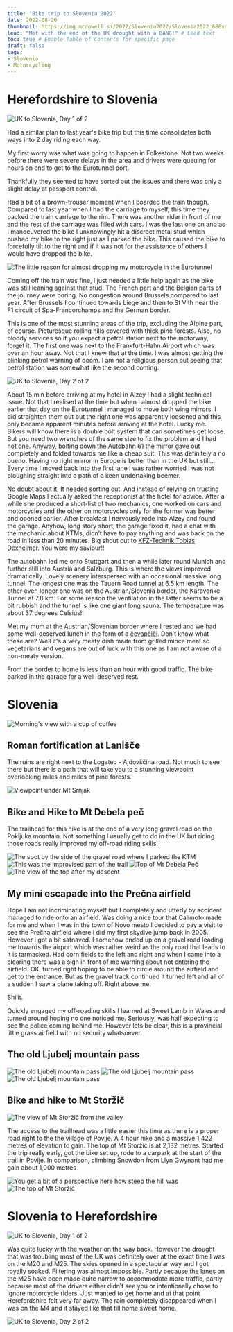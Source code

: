 ```yaml
---
title: 'Bike trip to Slovenia 2022'
date: 2022-08-20
thumbnail: https://img.mcdowell.si/2022/Slovenia2022/Slovenia2022_680x680.jpg
lead: "Met with the end of the UK drought with a BANG!" # Lead text
toc: true # Enable Table of Contents for specific page
draft: false
tags:
- Slovenia
- Motorcycling
---
```


# Herefordshire to Slovenia

![UK to Slovenia, Day 1 of 2](https://img.mcdowell.si/2022/Slovenia2022/UK-Slo-Day1.jpg "UK to Slovenia, Day 1 of 2")

Had a similar plan to last year's bike trip but this time consolidates both ways into 2 day riding each way. 

My first worry was what was going to happen in Folkestone. Not two weeks before there were severe delays in the area and drivers were queuing for hours on end to get to the Eurotunnel port.

Thankfully they seemed to have sorted out the issues and there was only a slight delay at passport control.

Had a bit of a brown-trouser moment when I boarded the train though. Compared to last year when I had the carriage to myself, this time they packed the train carriage to the rim. There was another rider in front of me and the rest of the carriage was filled with cars. I was the last one on and as I manoeuvered the bike I unknowingly hit a discreet metal stud which pushed my bike to the right just as I parked the bike. This caused the bike to forcefully tilt to the right and if it was not for the assistance of others I would have dropped the bike. 

![The little reason for almost dropping my motorcycle in the Eurotunnel](https://img.mcdowell.si/2022/Slovenia2022/eurotunnel-le-shuttle-train-carriage.jpg "The little reason for almost dropping my motorcycle in the Eurotunnel")

Coming off the train was fine, I just needed a little help again as the bike was still leaning against that stud. The French part and the Belgian parts of the journey were boring. No congestion around Brussels compared to last year. After Brussels I continued towards Liege and then to St Vith near the F1 circuit of Spa-Francorchamps and the German border.

This is one of the most stunning areas of the trip, excluding the Alpine part, of course. Picturesque rolling hills covered with thick pine forests. Also, no bloody services so if you expect a petrol station next to the motorway, forget it. The first one was next to the Frankfurt-Hahn Airport which was over an hour away. Not that I knew that at the time. I was almost getting the blinking petrol warning of doom. I am not a religious person but seeing that petrol station was somewhat like the second coming. 

![UK to Slovenia, Day 2 of 2](https://img.mcdowell.si/2022/Slovenia2022/UK-Slo-Day2.jpg "UK to Slovenia, Day 2 of 2")

About 15 min before arriving at my hotel in Alzey I had a slight technical issue. Not that I realised at the time but when I almost dropped the bike earlier that day on the Eurotunnel I managed to move both wing mirrors. I did straighten them out but the right one was apparently loosened and this only became apparent minutes before arriving at the hotel. Lucky me. Bikers will know there is a double bolt system that can sometimes get loose. But you need two wrenches of the same size to fix the problem and I had not one. Anyway, bolting down the Autobahn 61 the mirror gave out completely and folded towards me like a cheap suit. This was definitely a no bueno. Having no right mirror in Europe is better than in the UK but still… Every time I moved back into the first lane I was rather worried I was not ploughing straight into a path of a keen undertaking beemer. 

No doubt about it, It needed sorting out. And instead of relying on trusting Google Maps I actually asked the receptionist at the hotel for advice. After a while she produced a short-list of two mechanics, one worked on cars and motorcycles and the other on motorcycles only for the former was better and opened earlier. After breakfast I nervously rode into Alzey and found the garage. Anyhow, long story short, the garage fixed it, had a chat with the mechanic about KTMs, didn’t have to pay anything and was back on the road in less than 20 minutes. Big shout out to [KFZ-Technik Tobias Dexheimer](https://www.kfz-dexheimer.de/). You were my saviour!!

The autobahn led me onto Stuttgart and then a while later round Munich and further still into Austria and Salzburg. This is where the views improved dramatically. Lovely scenery interspersed with an occasional massive long tunnel. The longest one was the Tauern Road tunnel at 6.5 km length. The other even longer one was on the Austrian/Slovenia border, the Karavanke Tunnel at 7.8 km. For some reason the ventilation in the latter seems to be a bit rubbish and the tunnel is like one giant long sauna. The temperature was about 37 degrees Celsius!!

Met my mum at the Austrian/Slovenian border where I rested and we had some well-deserved lunch in the form of a [čevapčiči](https://en.wikipedia.org/wiki/%C4%86evapi). Don’t know what these are? Well it's a very meaty dish made from grilled mince meat so vegetarians and vegans are out of luck with this one as I am not aware of a non-meaty version. 

From the border to home is less than an hour with good traffic. The bike parked in the garage for a well-deserved rest. 

# Slovenia

![Morning's view with a cup of coffee](https://img.mcdowell.si/2022/Slovenia2022/02-morning-view.jpg "Morning's view with a cup of coffee")

## Roman fortification at Lanišče

The ruins are right next to the Logatec - Ajdovščina road. Not much to see there but there is a path that will take you to a stunning viewpoint overlooking miles and miles of pine forests.

![Viewpoint under Mt Srnjak](https://img.mcdowell.si/2022/Slovenia2022/01-razgledisce-pod-srnjakom.jpg "Viewpoint under Mt Srnjak")

## Bike and Hike to Mt Debela peč

The trailhead for this hike is at the end of a very long gravel road on the Pokljuka mountain. Not something I usually get to do in the UK but riding those roads really improved my off-road riding skills.

![The spot by the side of the gravel road where I parked the KTM](https://img.mcdowell.si/2022/Slovenia2022/03-debela-pec.jpg "The spot by the side of the gravel road where I parked the KTM")
![This was the improvised part of the trail](https://img.mcdowell.si/2022/Slovenia2022/04-debela-pec.jpg "This was the improvised part of the trail")
![Top of Mt Debela Peč](https://img.mcdowell.si/2022/Slovenia2022/05-debela-pec.jpg "Top of Mt Debela Peč")
![The view of the top after my descent](https://img.mcdowell.si/2022/Slovenia2022/06-debela-pec.jpg "The view of the top after my descent")

## My mini escapade into the Prečna airfield

Hope I am not incriminating myself but I completely and utterly by accident managed to ride onto an airfield. 
Was doing a nice tour that Calimoto made for me and when I was in the town of Novo mesto I decided to pay a visit to see the Prečna airfield where I did my first skydive jump back in 2005. However I got a bit satnaved. I somehow ended up on a gravel road leading me towards the airport which was rather weird as the only road that leads to it is tarmacked. Had corn fields to the left and right and when I came into a clearing there was a sign in front of me warning about not entering the airfield. OK, turned right hoping to be able to circle around the airfield and get to the entrance. But as the gravel track continued it turned left and all of a sudden I saw a plane taking off. Right above me. 

Shiiit.

Quickly engaged my off-roading skills I learned at Sweet Lamb  in Wales and turned around hoping no one noticed me. Seriously, was half expecting to see the police coming behind me. However lets be clear, this is a provincial little grass airfield with no security whatsoever. 

## The old Ljubelj mountain pass

![The old Ljubelj mountain pass](https://img.mcdowell.si/2022/Slovenia2022/07-ljubelj.jpg "The old Ljubelj mountain pass")
![The old Ljubelj mountain pass](https://img.mcdowell.si/2022/Slovenia2022/08-ljubelj.jpg "The old Ljubelj mountain pass")
![The old Ljubelj mountain pass](https://img.mcdowell.si/2022/Slovenia2022/09-ljubelj.jpg "The old Ljubelj mountain pass")

## Bike and hike to Mt Storžič

![The view of Mt Storžič from the valley](https://img.mcdowell.si/2022/Slovenia2022/10-storzic.jpg "The view of Mt Storžič from the valley")

The access to the trailhead was a little easier this time as there is a proper road right to the the village of Povlje. A 4 hour hike and a massive 1,422 metres of elevation to gain. The top of Mt Storžič is at 2,132 metres. Started the trip really early, got the bike set up, rode to a carpark at the start of the trail in Povlje. In comparison, climbing Snowdon from Llyn Gwynant had me gain about 1,000 metres

![You get a bit of a perspective here how steep the hill was](https://img.mcdowell.si/2022/Slovenia2022/11-storzic.jpg "You get a bit of a perspective here how steep the hill was")
![The top of Mt Storžič](https://img.mcdowell.si/2022/Slovenia2022/12-storzic.jpg "The top of Mt Storžič")


# Slovenia to Herefordshire

![UK to Slovenia, Day 1 of 2](https://img.mcdowell.si/2022/Slovenia2022/Slo-UK-Day1.jpg "UK to Slovenia, Day 1 of 2")

Was quite lucky with the weather on the way back. However the drought that was troubling most of the UK was definitely over at the exact time I was on the M20 and M25. The skies opened in a spectacular way and I got royally soaked. Filtering was almost impossible. Partly because the lanes on the M25 have been made quite narrow to accommodate more traffic, partly because most of the drivers either didn’t see you or intentionally chose to ignore motorcycle riders. 
Just wanted to get home and at that point Herefordshire felt very far away. The rain completely disappeared when I was on the M4 and it stayed like that till home sweet home. 

![UK to Slovenia, Day 2 of 2](https://img.mcdowell.si/2022/Slovenia2022/Slo-UK-Day2.jpg "UK to Slovenia, Day 2 of 2")
